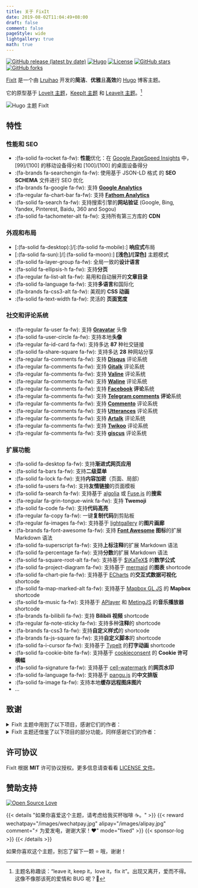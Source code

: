 ```yaml
---
title: 关于 FixIt
date: 2019-08-02T11:04:49+08:00
draft: false
comment: false
pageStyle: wide
lightgallery: true
math: true
---
```


[![GitHub release (latest by date)](https://img.shields.io/github/v/release/hugo-fixit/FixIt?style=flat)](https://github.com/hugo-fixit/FixIt/releases)
[![Hugo](https://img.shields.io/badge/Hugo-%5E0.112.0-ff4088?style=flat&logo=hugo)](https://gohugo.io/)
[![License](https://img.shields.io/github/license/hugo-fixit/FixIt?style=flat)](https://github.com/hugo-fixit/FixIt/blob/master/LICENSE)
[![GitHub stars](https://img.shields.io/github/stars/hugo-fixit/FixIt?style=social)](https://github.com/hugo-fixit/FixIt)
[![GitHub forks](https://img.shields.io/github/forks/hugo-fixit/FixIt?style=social)](https://github.com/hugo-fixit/FixIt/fork)

[FixIt](https://github.com/hugo-fixit/FixIt) 是一个由 [Lruihao](https://github.com/Lruihao '在 GitHub 上关注我') 开发的**简洁**、**优雅**且**高效**的 [Hugo](https://gohugo.io/) 博客主题。

它的原型基于 [LoveIt 主题](https://github.com/dillonzq/LoveIt)，[KeepIt 主题](https://github.com/Fastbyte01/KeepIt) 和 [LeaveIt 主题](https://github.com/liuzc/LeaveIt)。[^1]

![Hugo 主题 FixIt](/images/apple-devices-preview.webp "一个简洁、优雅且高效的 Hugo 主题")

## 特性

### 性能和 SEO

- :(fa-solid fa-rocket fa-fw): **性能**优化：在 [Google PageSpeed Insights](https://developers.google.com/speed/pagespeed/insights) 中， [99]/[100] 的移动设备得分和 [100]/[100] 的桌面设备得分
- :(fa-brands fa-searchengin fa-fw): 使用基于 JSON-LD 格式 的 **SEO SCHEMA** 文件进行 SEO 优化
- :(fa-brands fa-google fa-fw): 支持 **[Google Analytics](https://analytics.google.com/analytics)**
- :(fa-regular fa-chart-bar fa-fw): 支持 **[Fathom Analytics](https://usefathom.com/)**
- :(fa-solid fa-search fa-fw): 支持搜索引擎的**网站验证** (Google, Bing, Yandex, Pinterest, Baidu, 360 and Sogou)
- :(fa-solid fa-tachometer-alt fa-fw): 支持所有第三方库的 **CDN**

### 外观和布局

- [:(fa-solid fa-desktop):]/[:(fa-solid fa-mobile):] **响应式**布局
- [:(fa-solid fa-sun):]/[:(fa-solid fa-moon):] **[浅色]/[深色]** 主题模式
- :(fa-solid fa-layer-group fa-fw): 全局一致的**设计语言**
- :(fa-solid fa-ellipsis-h fa-fw): 支持**分页**
- :(fa-regular fa-list-alt fa-fw): 易用和自动展开的**文章目录**
- :(fa-solid fa-language fa-fw): 支持**多语言**和国际化
- :(fa-brands fa-css3-alt fa-fw): 美观的 **CSS 动画**
- :(fa-solid fa-text-width fa-fw): 灵活的 **页面宽度**

### 社交和评论系统

- :(fa-regular fa-user fa-fw): 支持 **[Gravatar](https://gravatar.com)** 头像
- :(fa-solid fa-user-circle fa-fw): 支持本地**头像**
- :(fa-regular fa-id-card fa-fw): 支持多达 **87** 种社交链接
- :(fa-solid fa-share-square fa-fw): 支持多达 **28** 种网站分享
- :(fa-regular fa-comments fa-fw): 支持 **[Disqus](https://disqus.com)** 评论系统
- :(fa-regular fa-comments fa-fw): 支持 **[Gitalk](https://github.com/gitalk/gitalk)** 评论系统
- :(fa-regular fa-comments fa-fw): 支持 **[Valine](https://valine.js.org/)** 评论系统
- :(fa-regular fa-comments fa-fw): 支持 **[Waline](https://waline.js.org/)** 评论系统
- :(fa-regular fa-comments fa-fw): 支持 **[Facebook](https://developers.facebook.com/docs/plugins/comments/) 评论**系统
- :(fa-regular fa-comments fa-fw): 支持 **[Telegram comments](https://comments.app/) 评论**系统
- :(fa-regular fa-comments fa-fw): 支持 **[Commento](https://commento.io/)** 评论系统
- :(fa-regular fa-comments fa-fw): 支持 **[Utterances](https://utteranc.es/)** 评论系统
- :(fa-regular fa-comments fa-fw): 支持 **[Artalk](https://artalk.js.org/)** 评论系统
- :(fa-regular fa-comments fa-fw): 支持 **[Twikoo](https://twikoo.js.org/)** 评论系统
- :(fa-regular fa-comments fa-fw): 支持 **[giscus](https://giscus.app/zh-CN/)** 评论系统

### 扩展功能

- :(fa-solid fa-desktop fa-fw): 支持**渐进式网页应用**
- :(fa-solid fa-bars fa-fw): 支持**二级菜单**
- :(fa-solid fa-lock fa-fw): 支持**内容加密**（页面、局部）
- :(fa-solid fa-users fa-fw): 支持**友情链接**的页面模板
- :(fa-solid fa-search fa-fw): 支持基于 [algolia](https://www.algolia.com/) 或 [Fuse.js](https://fusejs.io/) 的**搜索**
- :(fa-regular fa-grin-tongue-wink fa-fw): 支持 **Twemoji**
- :(fa-solid fa-code fa-fw): 支持**代码高亮**
- :(fa-regular fa-copy fa-fw): 一键**复制代码**到剪贴板
- :(fa-regular fa-images fa-fw): 支持基于 [lightgallery](https://github.com/sachinchoolur/lightgallery) 的**图片画廊**
- :(fa-brands fa-font-awesome fa-fw): 支持 **[Font Awesome](https://fontawesome.com/) 图标**的扩展 Markdown 语法
- :(fa-solid fa-superscript fa-fw): 支持**上标注释**的扩展 Markdown 语法
- :(fa-solid fa-percentage fa-fw): 支持**分数**的扩展 Markdown 语法
- :(fa-solid fa-square-root-alt fa-fw): 支持基于 [$\KaTeX$](https://katex.org/) 的**数学公式**
- :(fa-solid fa-project-diagram fa-fw): 支持基于 [mermaid](https://github.com/knsv/mermaid) 的**图表** shortcode
- :(fa-solid fa-chart-pie fa-fw): 支持基于 [ECharts](https://echarts.apache.org/) 的**交互式数据可视化** shortcode
- :(fa-solid fa-map-marked-alt fa-fw): 支持基于 [Mapbox GL JS](https://docs.mapbox.com/mapbox-gl-js) 的 **Mapbox** shortcode
- :(fa-solid fa-music fa-fw): 支持基于 [APlayer](https://github.com/MoePlayer/APlayer) 和 [MetingJS](https://github.com/metowolf/MetingJS) 的**音乐播放器** shortcode
- :(fa-brands fa-bilibili fa-fw): 支持 **Bilibili 视频** shortcode
- :(fa-regular fa-note-sticky fa-fw): 支持多种**注释**的 shortcode
- :(fa-brands fa-css3 fa-fw): 支持**自定义样式**的 shortcode
- :(fa-brands fa-js-square fa-fw): 支持**自定义脚本**的 shortcode
- :(fa-solid fa-i-cursor fa-fw): 支持基于 [TypeIt](https://typeitjs.com/) 的**打字动画** shortcode
- :(fa-solid fa-cookie-bite fa-fw): 支持基于 [cookieconsent](https://github.com/osano/cookieconsent) 的 **Cookie 许可横幅**
- :(fa-solid fa-signature fa-fw): 支持基于 [cell-watermark](https://github.com/Lruihao/watermark) 的**网页水印**
- :(fa-solid fa-language fa-fw): 支持基于 [pangu.js](https://github.com/vinta/pangu.js) 的**中文排版**
- :(fa-solid fa-image fa-fw): 支持本地**缓存远程图床图片**
- ...

## 致谢

<details>
<summary>FixIt 主题中用到了以下项目，感谢它们的作者：</summary>

- [normalize.css](https://github.com/necolas/normalize.css)
- [Font Awesome](https://fontawesome.com/)
- [Simple Icons](https://github.com/simple-icons/simple-icons)
- [Animate.css](https://daneden.github.io/animate.css/)
- [autocomplete-js](https://github.com/algolia/autocomplete)
- [algoliasearch](https://github.com/algolia/algoliasearch-client-javascript)
- [Fuse.js](https://fusejs.io/)
- [object-fit-images](https://github.com/fregante/object-fit-images)
- [Twemoji](https://github.com/twitter/twemoji)
- [emoji-data](https://github.com/iamcal/emoji-data)
- [lightgallery](https://github.com/sachinchoolur/lightgallery)
- [Sharer.js](https://github.com/ellisonleao/sharer.js)
- [TypeIt](https://typeitjs.com/)
- [$\KaTeX$](https://katex.org/)
- [mermaid](https://github.com/mermaid-js/mermaid)
- [ECharts](https://echarts.apache.org/)
- [Mapbox GL JS](https://docs.mapbox.com/mapbox-gl-js)
- [APlayer](https://github.com/MoePlayer/APlayer)
- [MetingJS](https://github.com/metowolf/MetingJS)
- [Gitalk](https://github.com/gitalk/gitalk)
- [Valine](https://valine.js.org/)
- [cookieconsent](https://github.com/osano/cookieconsent)
- [cell-watermark](https://github.com/Lruihao/watermark)
- [不蒜子](http://busuanzi.ibruce.info/)
- [pangu.js](https://github.com/vinta/pangu.js)
- [Artalk](https://artalk.js.org/)
- [Waline](https://waline.js.org/)
- [Twikoo](https://twikoo.js.org/)
- [github-corners](https://github.com/tholman/github-corners)
- [giscus](https://giscus.app/zh-CN)
- [crypto-js](https://github.com/brix/crypto-js)
- [vConsole](https://github.com/Tencent/vConsole)
- [eruda](https://github.com/liriliri/eruda)
- [pace](https://github.com/CodeByZach/pace)

</details>

<details>
<summary>FixIt 主题还借鉴了以下项目的部分功能，同样感谢它们的作者：</summary>

- [DoIt](https://github.com/HEIGE-PCloud/DoIt)
- [NexT](https://github.com/next-theme/hexo-theme-next)

</details>

## 许可协议

FixIt 根据 **MIT** 许可协议授权。更多信息请查看看 [LICENSE 文件](https://github.com/hugo-fixit/FixIt/blob/master/LICENSE)。

## 赞助支持

[![Open Source Love](https://badges.frapsoft.com/os/v1/open-source.svg?v=103)](https://github.com/hugo-fixit/FixIt)

{{< details "如果你喜爱这个主题，请考虑给我买杯咖啡 ☕️。" >}}
{{< reward wechatpay="/images/wechatpay.jpg" alipay="/images/alipay.jpg" comment="⚡️ 为爱发电，谢谢大家！❤️" mode="fixed" >}}
{{< sponsor-log >}}
{{< /details >}}

如果你喜欢这个主题，别忘了留下一颗 ⭐️ 哦，谢谢！

[^1]: 主题名称趣谈：“leave it, keep it，love it，fix it”。出现又离开，爱而不得。这像不像那该死的爱情和 BUG 呢？🤣
